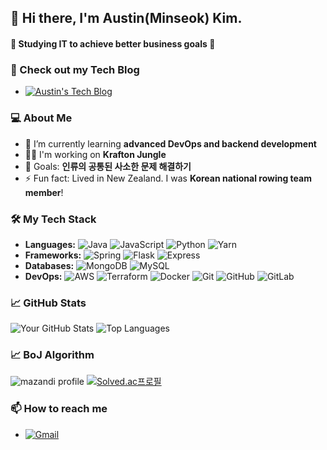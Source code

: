 ## 👋 Hi there, I'm Austin(Minseok) Kim. 
#### 🚀 **Studying IT to achieve better business goals** 🚀

### 📖 Check out my Tech Blog
- [![Austin's Tech Blog](https://img.shields.io/badge/-Austin's%20Tech%20Blog-000000?style=for-the-badge&logo=notion&logoColor=white)](https://techrecipe.notion.site/Austin-s-Tech-Blog-baffddb479a44593912af38d34478039)


### 💻 About Me
- 🌱 I’m currently learning **advanced DevOps and backend development**
- 👨‍💻 I'm working on **Krafton Jungle**
- 🎯 Goals: **인류의 공통된 사소한 문제 해결하기**
- ⚡ Fun fact: Lived in New Zealand. I was **Korean national rowing team member**!


### 🛠️ My Tech Stack
- **Languages:** ![Java](https://img.shields.io/badge/-Java-007396?style=flat-square&logo=java&logoColor=white) ![JavaScript](https://img.shields.io/badge/-JavaScript-F7DF1E?style=flat-square&logo=javascript&logoColor=black) ![Python](https://img.shields.io/badge/-Python-3776AB?style=flat-square&logo=python&logoColor=white) ![Yarn](https://img.shields.io/badge/-Yarn-2C8EBB?style=flat-square&logo=yarn&logoColor=white)
- **Frameworks:** ![Spring](https://img.shields.io/badge/-Spring-6DB33F?style=flat-square&logo=spring&logoColor=white) ![Flask](https://img.shields.io/badge/-Flask-000000?style=flat-square&logo=flask&logoColor=white) ![Express](https://img.shields.io/badge/-Express-000000?style=flat-square&logo=express&logoColor=white)
- **Databases:** ![MongoDB](https://img.shields.io/badge/-MongoDB-47A248?style=flat-square&logo=mongodb&logoColor=white) ![MySQL](https://img.shields.io/badge/-MySQL-4479A1?style=flat-square&logo=mysql&logoColor=white)
- **DevOps:** ![AWS](https://img.shields.io/badge/-AWS-232F3E?style=flat-square&logo=amazon-aws&logoColor=white) ![Terraform](https://img.shields.io/badge/-Terraform-623CE4?style=flat-square&logo=terraform&logoColor=white) ![Docker](https://img.shields.io/badge/-Docker-2496ED?style=flat-square&logo=docker&logoColor=white) ![Git](https://img.shields.io/badge/-Git-F05032?style=flat-square&logo=git&logoColor=white) ![GitHub](https://img.shields.io/badge/-GitHub-181717?style=flat-square&logo=github&logoColor=white) ![GitLab](https://img.shields.io/badge/-GitLab-FC6D26?style=flat-square&logo=gitlab&logoColor=white)

### 📈 GitHub Stats
![Your GitHub Stats](https://github-readme-stats.vercel.app/api?username=austin-personal&show_icons=true&theme=radical)
![Top Languages](https://github-readme-stats.vercel.app/api/top-langs/?username=austin-personal&layout=compact&theme=radical)


### 📈 BoJ Algorithm
![mazandi profile](http://mazandi.herokuapp.com/api?handle=tjralsrla&theme=warm) [![Solved.ac프로필](http://mazassumnida.wtf/api/v2/generate_badge?boj=tjralsrla)](https://solved.ac/tjralsrla)

### 📫 How to reach me
- [![Gmail](https://img.shields.io/badge/-Gmail-EA4335?style=flat-square&logo=gmail&logoColor=white)](mailto:Kmaestro043@gmail.com)





